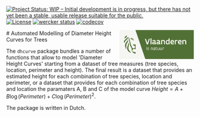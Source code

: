 [![Project Status: WIP – Initial development is in progress, but there has not yet been a stable, usable release suitable for the public.](http://www.repostatus.org/badges/latest/wip.svg)](http://www.repostatus.org/#wip)
[![License](http://img.shields.io/badge/license-GPL--3-blue.svg?style=flat)](http://www.gnu.org/licenses/gpl-3.0.html)
[![wercker status](https://app.wercker.com/status/99290c273f1542a89027cab7f625bee0/s/master "wercker status")](https://app.wercker.com/project/byKey/99290c273f1542a89027cab7f625bee0)
[![codecov](https://codecov.io/gh/inbo/dhcurve/branch/master/graph/badge.svg)](https://codecov.io/gh/inbo/dhcurve)

<img src="man/figures/logo.png" align="right" alt="logo of ANB" width="200"/>
# Automated Modelling of Diameter Height Curves for Trees

The `dhcurve` package bundles a number of functions that allow to model 'Diameter Height Curves' starting from a dataset of tree measures (tree species, location, perimeter and height).  The final result is a dataset that provides an estimated height for each combination of tree species, location and perimeter, or a dataset that provides for each combination of tree species and location the paramaters A, B and C of the model curve $Height = A + B\log(Perimeter)+C\log(Perimeter)^2$.

The package is written in Dutch.
